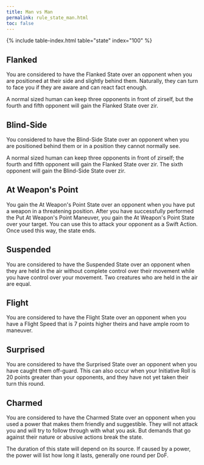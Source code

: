 ```yaml
---
title: Man vs Man
permalink: rule_state_man.html
toc: false
---
```


{% include table-index.html table="state" index="100" %}

## Flanked
You are considered to have the Flanked State over an opponent when you are positioned at their side and slightly behind them. Naturally, they can turn to face you if they are aware and can react fact enough.

A normal sized human can keep three opponents in front of zirself, but the fourth and fifth opponent will gain the Flanked State over zir.

## Blind-Side
You considered to have the Blind-Side State over an opponent when you are positioned behind them or in a position they cannot normally see.

A normal sized human can keep three opponents in front of zirself; the fourth and fifth opponent will gain the Flanked State over zir. The sixth opponent will gain the Blind-Side State over zir.

## At Weapon's Point
You gain the At Weapon's Point State over an opponent when you have put a weapon in a threatening position. After you have successfully performed the Put At Weapon's Point Maneuver, you gain the At Weapon's Point State over your target. You can use this to attack your opponent as a Swift Action. Once used this way, the state ends.

## Suspended
You are considered to have the Suspended State over an opponent when they are held in the air without complete control over their movement while you have control over your movement. Two creatures who are held in the air are equal.

## Flight
You are considered to have the Flight State over an opponent when you have a Flight Speed that is 7 points higher theirs and have ample room to maneuver. 

## Surprised
You are considered to have the Surprised State over an opponent when you have caught them off-guard. This can also occur when your Initiative Roll is 20 points greater than your opponents, and they have not yet taken their turn this round.

## Charmed
You are considered to have the Charmed State over an opponent when you used a power that makes them friendly and suggestible. They will not attack you and will try to follow through with what you ask. But demands that go against their nature or abusive actions break the state.

The duration of this state will depend on its source. If caused by a power, the power will list how long it lasts, generally one round per DoF.